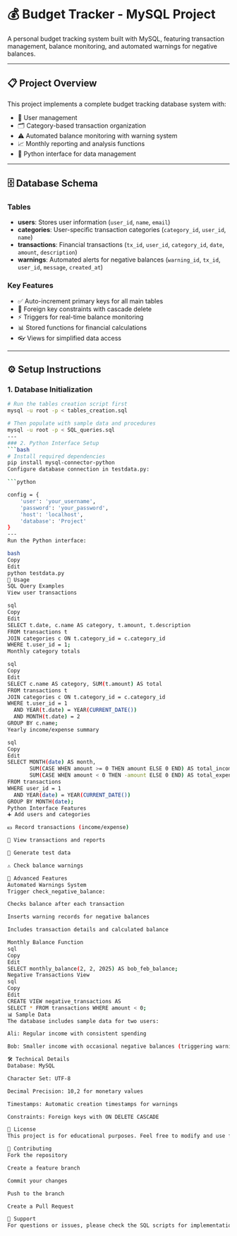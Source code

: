 # 💰 Budget Tracker - MySQL Project

A personal budget tracking system built with MySQL, featuring transaction management, balance monitoring, and automated warnings for negative balances.

---

## 📋 Project Overview
This project implements a complete budget tracking database system with:

- 👤 User management  
- 🗂️ Category-based transaction organization  
- ⚠️ Automated balance monitoring with warning system  
- 📈 Monthly reporting and analysis functions  
- 🐍 Python interface for data management  

---

## 🗄️ Database Schema

### Tables
- **users**: Stores user information (`user_id`, `name`, `email`)  
- **categories**: User-specific transaction categories (`category_id`, `user_id`, `name`)  
- **transactions**: Financial transactions (`tx_id`, `user_id`, `category_id`, `date`, `amount`, `description`)  
- **warnings**: Automated alerts for negative balances (`warning_id`, `tx_id`, `user_id`, `message`, `created_at`)  

### Key Features
- ✅ Auto-increment primary keys for all main tables  
- 🔗 Foreign key constraints with cascade delete  
- ⚡ Triggers for real-time balance monitoring  
- 📊 Stored functions for financial calculations  
- 👓 Views for simplified data access  

---

## ⚙️ Setup Instructions

### 1. Database Initialization
```bash
# Run the tables creation script first
mysql -u root -p < tables_creation.sql

# Then populate with sample data and procedures
mysql -u root -p < SQL_queries.sql
---
### 2. Python Interface Setup
```bash
# Install required dependencies
pip install mysql-connector-python
Configure database connection in testdata.py:

```python

config = {
    'user': 'your_username',
    'password': 'your_password',
    'host': 'localhost',
    'database': 'Project'
}
---
Run the Python interface:

bash
Copy
Edit
python testdata.py
🚀 Usage
SQL Query Examples
View user transactions

sql
Copy
Edit
SELECT t.date, c.name AS category, t.amount, t.description
FROM transactions t
JOIN categories c ON t.category_id = c.category_id
WHERE t.user_id = 1;
Monthly category totals

sql
Copy
Edit
SELECT c.name AS category, SUM(t.amount) AS total
FROM transactions t
JOIN categories c ON t.category_id = c.category_id
WHERE t.user_id = 1 
  AND YEAR(t.date) = YEAR(CURRENT_DATE())
  AND MONTH(t.date) = 2
GROUP BY c.name;
Yearly income/expense summary

sql
Copy
Edit
SELECT MONTH(date) AS month,
       SUM(CASE WHEN amount >= 0 THEN amount ELSE 0 END) AS total_income,
       SUM(CASE WHEN amount < 0 THEN -amount ELSE 0 END) AS total_expense
FROM transactions
WHERE user_id = 1
  AND YEAR(date) = YEAR(CURRENT_DATE())
GROUP BY MONTH(date);
Python Interface Features
➕ Add users and categories

💵 Record transactions (income/expense)

👀 View transactions and reports

🧪 Generate test data

⚠️ Check balance warnings

🔧 Advanced Features
Automated Warnings System
Trigger check_negative_balance:

Checks balance after each transaction

Inserts warning records for negative balances

Includes transaction details and calculated balance

Monthly Balance Function
sql
Copy
Edit
SELECT monthly_balance(2, 2, 2025) AS bob_feb_balance;
Negative Transactions View
sql
Copy
Edit
CREATE VIEW negative_transactions AS
SELECT * FROM transactions WHERE amount < 0;
📊 Sample Data
The database includes sample data for two users:

Ali: Regular income with consistent spending

Bob: Smaller income with occasional negative balances (triggering warnings)

🛠️ Technical Details
Database: MySQL

Character Set: UTF-8

Decimal Precision: 10,2 for monetary values

Timestamps: Automatic creation timestamps for warnings

Constraints: Foreign keys with ON DELETE CASCADE

📝 License
This project is for educational purposes. Feel free to modify and use for personal budget tracking.

🤝 Contributing
Fork the repository

Create a feature branch

Commit your changes

Push to the branch

Create a Pull Request

📧 Support
For questions or issues, please check the SQL scripts for implementation details or review the Python interface code for usage examples.



